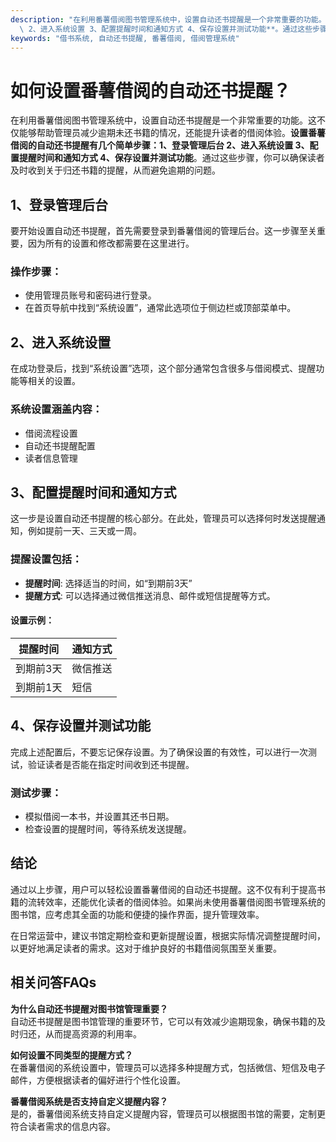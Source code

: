 ```yaml
---
description: "在利用番薯借阅图书管理系统中，设置自动还书提醒是一个非常重要的功能。这不仅能够帮助管理员减少逾期未还书籍的情况，还能提升读者的借阅体验。**设置番薯借阅的自动还书提醒有几个简单步骤：1、登录管理后台\
  \ 2、进入系统设置 3、配置提醒时间和通知方式 4、保存设置并测试功能**。通过这些步骤，你可以确保读者及时收到关于归还书籍的提醒，从而避免逾期的问题。"
keywords: "借书系统, 自动还书提醒, 番薯借阅, 借阅管理系统"
---
```

# 如何设置番薯借阅的自动还书提醒？

在利用番薯借阅图书管理系统中，设置自动还书提醒是一个非常重要的功能。这不仅能够帮助管理员减少逾期未还书籍的情况，还能提升读者的借阅体验。**设置番薯借阅的自动还书提醒有几个简单步骤：1、登录管理后台 2、进入系统设置 3、配置提醒时间和通知方式 4、保存设置并测试功能**。通过这些步骤，你可以确保读者及时收到关于归还书籍的提醒，从而避免逾期的问题。

## 1、登录管理后台

要开始设置自动还书提醒，首先需要登录到番薯借阅的管理后台。这一步骤至关重要，因为所有的设置和修改都需要在这里进行。

### 操作步骤：
- 使用管理员账号和密码进行登录。
- 在首页导航中找到“系统设置”，通常此选项位于侧边栏或顶部菜单中。

## 2、进入系统设置

在成功登录后，找到“系统设置”选项，这个部分通常包含很多与借阅模式、提醒功能等相关的设置。

### 系统设置涵盖内容：
- 借阅流程设置
- 自动还书提醒配置
- 读者信息管理

## 3、配置提醒时间和通知方式

这一步是设置自动还书提醒的核心部分。在此处，管理员可以选择何时发送提醒通知，例如提前一天、三天或一周。

### 提醒设置包括：
- **提醒时间**: 选择适当的时间，如“到期前3天”
- **提醒方式**: 可以选择通过微信推送消息、邮件或短信提醒等方式。

#### 设置示例：
| 提醒时间   | 通知方式       |
|------------|----------------|
| 到期前3天 | 微信推送      |
| 到期前1天 | 短信          |

## 4、保存设置并测试功能

完成上述配置后，不要忘记保存设置。为了确保设置的有效性，可以进行一次测试，验证读者是否能在指定时间收到还书提醒。

### 测试步骤：
- 模拟借阅一本书，并设置其还书日期。
- 检查设置的提醒时间，等待系统发送提醒。

## 结论

通过以上步骤，用户可以轻松设置番薯借阅的自动还书提醒。这不仅有利于提高书籍的流转效率，还能优化读者的借阅体验。如果尚未使用番薯借阅图书管理系统的图书馆，应考虑其全面的功能和便捷的操作界面，提升管理效率。

在日常运营中，建议书馆定期检查和更新提醒设置，根据实际情况调整提醒时间，以更好地满足读者的需求。这对于维护良好的书籍借阅氛围至关重要。

## 相关问答FAQs

**为什么自动还书提醒对图书馆管理重要？**  
自动还书提醒是图书馆管理的重要环节，它可以有效减少逾期现象，确保书籍的及时归还，从而提高资源的利用率。

**如何设置不同类型的提醒方式？**  
在番薯借阅的系统设置中，管理员可以选择多种提醒方式，包括微信、短信及电子邮件，方便根据读者的偏好进行个性化设置。

**番薯借阅系统是否支持自定义提醒内容？**  
是的，番薯借阅系统支持自定义提醒内容，管理员可以根据图书馆的需要，定制更符合读者需求的信息内容。
